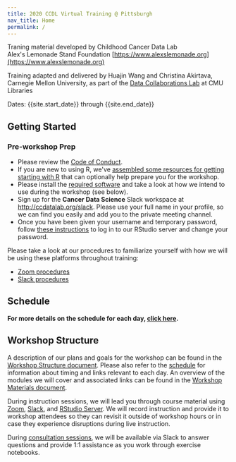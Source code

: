 ```yaml
---
title: 2020 CCDL Virtual Training @ Pittsburgh
nav_title: Home
permalink: /
---
```


<!-- ## {{site.training_title}} -->

Traning material developed by Childhood Cancer Data Lab <br/>
Alex's Lemonade Stand Foundation [https://www.alexslemonade.org](https://www.alexslemonade.org)

Training adapted and delivered by Huajin Wang and Christina Akirtava, Carnegie Mellon University, as part of the [Data Collaborations Lab](https://cmu-lib.github.io/data-colab/) at CMU Libraries

Dates: {{site.start_date}} through {{site.end_date}}

## Getting Started

### Pre-workshop Prep

* Please review the [Code of Conduct](../code-of-conduct.md).
* If you are new to using R, we've [assembled some resources for getting starting with R](../optional-workshop-prep/R-prep.md#pre-workshop-prep-for-r-programming) that can optionally help prepare you for the workshop.
* Please install the [required software](./software-setup.md) and take a look at how we intend to use during the workshop (see below).
* Sign up for the **Cancer Data Science** Slack workspace at <http://ccdatalab.org/slack>. Please use your full name in your profile, so we can find you easily and add you to the private meeting channel.
* Once you have been given your username and temporary password, follow [these instructions](../virtual-setup/rstudio-login.md) to log in to our RStudio server and change your password.

Please take a look at our procedures to familiarize yourself with how we will be using these platforms throughout training:

* [Zoom procedures](../virtual-setup/zoom-procedures.md)
* [Slack procedures](../virtual-setup/slack-procedures.md)

## Schedule

<!-- Introduce general schedule here -->

**For more details on the schedule for each day, [click here](./SCHEDULE.md).**

## Workshop Structure

A description of our plans and goals for the workshop can be found in the [Workshop Structure document](workshop-structure.md).
Please also refer to the [schedule](SCHEDULE.md) for information about timing and links relevant to each day.
An overview of the modules we will cover and associated links can be found in the [Workshop Materials document](workshop-materials.md).

During instruction sessions, we will lead you through course material using [Zoom](../virtual-setup/zoom-procedures.md), [Slack](../virtual-setup/slack-procedures.md), and [RStudio Server](../virtual-setup/rstudio-login.md).
We will record instruction and provide it to workshop attendees so they can revisit it outside of workshop hours or in case they experience disruptions during live instruction.

During [consultation sessions](resources-for-consultation-sessions.md), we will be available via Slack to answer questions and provide 1:1 assistance as you work through exercise notebooks.
